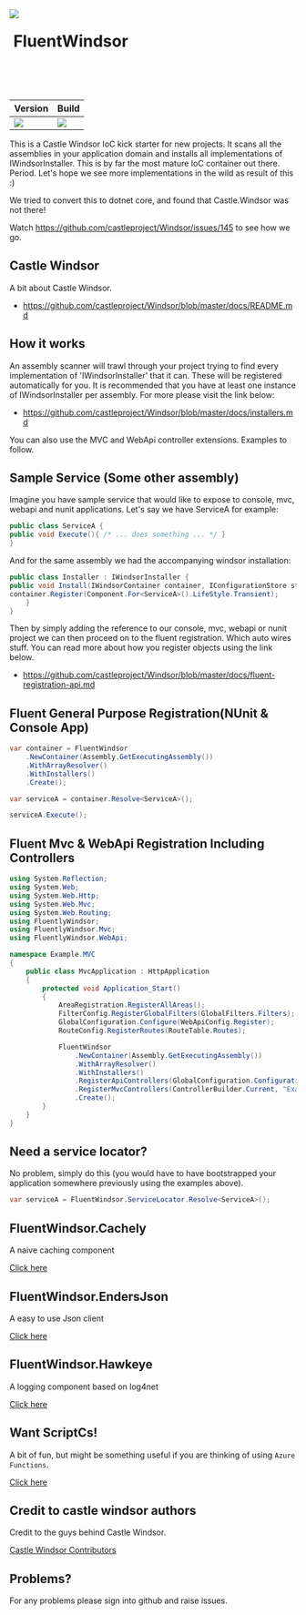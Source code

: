 <img align="left" src="https://avatars0.githubusercontent.com/u/7360948?v=3&s=95" />

&nbsp;FluentWindsor<br /><br />
=============

<br/>

| Version | Build |
|---------|---------|
| <a href= "https://www.nuget.org/packages/FluentWindsor/"><img src="https://img.shields.io/nuget/v/FluentWindsor.svg" /></a> | <a href= "https://ci.appveyor.com/project/fir3pho3nixx/fluentwindsor"><img src="https://ci.appveyor.com/api/projects/status/8nj9cgfnw9spqbpr/branch/master?svg=true" /></a> |

This is a Castle Windsor IoC kick starter for new projects. It scans all the assemblies in your application domain and installs all
implementations of IWindsorInstaller. This is by far the most mature IoC container out there. Period. Let's hope we see more implementations
in the wild as result of this :)

We tried to convert this to dotnet core, and found that Castle.Windsor was not there! 

Watch https://github.com/castleproject/Windsor/issues/145 to see how we go.  

## Castle Windsor

A bit about Castle Windsor.

- https://github.com/castleproject/Windsor/blob/master/docs/README.md

## How it works

An assembly scanner will trawl through your project trying to find every implementation of 'IWindsorInstaller' that it can. These will be
registered automatically for you. It is recommended that you have at least one instance of IWindsorInstaller per assembly. For more please visit
the link below:

- https://github.com/castleproject/Windsor/blob/master/docs/installers.md

You can also use the MVC and WebApi controller extensions. Examples to follow.

## Sample Service (Some other assembly)

Imagine you have sample service that would like to expose to console, mvc, webapi and nunit applications. Let's say we have ServiceA
for example:

``` csharp
public class ServiceA {
public void Execute(){ /* ... does something ... */ }
}
```

And for the same assembly we had the accompanying windsor installation:

``` csharp
public class Installer : IWindsorInstaller {
public void Install(IWindsorContainer container, IConfigurationStore store) {
container.Register(Component.For<ServiceA>().LifeStyle.Transient);
    }
}
```

Then by simply adding the reference to our console, mvc, webapi or nunit project we can then proceed on to the fluent registration. Which
auto wires stuff. You can read more about how you register objects using the link below.

 - https://github.com/castleproject/Windsor/blob/master/docs/fluent-registration-api.md

## Fluent General Purpose Registration(NUnit & Console App)

``` csharp
var container = FluentWindsor
    .NewContainer(Assembly.GetExecutingAssembly())
    .WithArrayResolver()
    .WithInstallers()
    .Create();

var serviceA = container.Resolve<ServiceA>();

serviceA.Execute();
```

## Fluent Mvc & WebApi Registration Including Controllers 

``` csharp
using System.Reflection;
using System.Web;
using System.Web.Http;
using System.Web.Mvc;
using System.Web.Routing;
using FluentlyWindsor;
using FluentlyWindsor.Mvc;
using FluentlyWindsor.WebApi;

namespace Example.MVC
{
	public class MvcApplication : HttpApplication
	{
		protected void Application_Start()
		{
			AreaRegistration.RegisterAllAreas();
			FilterConfig.RegisterGlobalFilters(GlobalFilters.Filters);
			GlobalConfiguration.Configure(WebApiConfig.Register);
			RouteConfig.RegisterRoutes(RouteTable.Routes);

			FluentWindsor
				.NewContainer(Assembly.GetExecutingAssembly())
				.WithArrayResolver()
				.WithInstallers()
				.RegisterApiControllers(GlobalConfiguration.Configuration)
				.RegisterMvcControllers(ControllerBuilder.Current, "Example.MVC.Controllers", "Another.Namespace.For.Controllers")
				.Create();
		}
	}
}
```

## Need a service locator?

No problem, simply do this (you would have to have bootstrapped your application somewhere previously using the examples above). 

``` csharp
var serviceA = FluentWindsor.ServiceLocator.Resolve<ServiceA>();
```

## FluentWindsor.Cachely

A naive caching component

[Click here](https://github.com/cryosharp/fluentwindsor/blob/master/FluentWindsor.Cachely/README.md)

## FluentWindsor.EndersJson

A easy to use Json client

[Click here](https://github.com/cryosharp/fluentwindsor/blob/master/FluentWindsor.EndersJson/README.md)

## FluentWindsor.Hawkeye

A logging component based on log4net

[Click here](https://github.com/cryosharp/fluentwindsor/blob/master/FluentWindsor.Hawkeye/README.md)

## Want ScriptCs!

A bit of fun, but might be something useful if you are thinking of using `Azure Functions`. 

[Click here](https://github.com/cryosharp/fluentwindsor/wiki/Works-with-scriptcs!)

## Credit to castle windsor authors  

Credit to the guys behind Castle Windsor.

[Castle Windsor Contributors](https://github.com/castleproject/Windsor/graphs/contributors)

## Problems?

For any problems please sign into github and raise issues. 
